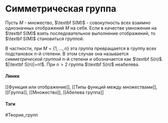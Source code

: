 # Симметрическая группа
Пусть $M$ - множество, $\textbf S(M)$ - совокупность всех взаимно однозначных отображений $M$ на себя. Если в качестве умножения на $\textbf S(M)$ взять последовательное выполнение отображений, то $\textbf S(M)$ становиться группой.

В частности, при $M=\{1,\dots,n\}$ эта группа превращается в группу всех подстановок $n$-й степени. В этом случае она называется *симметрической группой* $n$-й степени и обозначается как $\textbf S(n)$. $|\textbf S(n)|=n!$. При $n>2$ группа $\textbf S(n)$ неабелева.

#### Линки 
[[Функция или отображение]],
[[Типы функций между множествами]],
[[Группа]],
[[Множество]],
[[Абелева группа]]
#### Тэги 
 #Теория_групп 